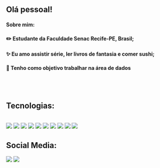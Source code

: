 ## Olá pessoal!

#### Sobre mim:

 #### ✏️ Estudante da Faculdade Senac Recife-PE, Brasil;
 #### ✨ Eu amo assistir série, ler livros de fantasia e comer sushi;
 #### 🎲 Tenho como objetivo trabalhar na área de dados 

  <div style="display: inline_block">
         <br><br>
    <h2> Tecnologias:</h2>
   <div>
    <br>
      <img src= 'https://img.shields.io/badge/python-3670A0?style=for-the-badge&logo=python&logoColor=ffdd54'>
      <img src='https://img.shields.io/badge/MySQL-005C84?style=for-the-badge&logo=mysql&logoColor=white'>   
      <img src='https://img.shields.io/badge/MongoDB-%234ea94b.svg?style=for-the-badge&logo=mongodb&logoColor=white'>
      <img src= 'https://img.shields.io/badge/firebase-a08021?style=for-the-badge&logo=firebase&logoColor=ffcd34'>
      <img src='https://img.shields.io/badge/power_bi-F2C811?style=for-the-badge&logo=powerbi&logoColor=black'>
      <img src='https://img.shields.io/badge/JavaScript-323330?style=for-the-badge&logo=javascript&logoColor=F7DF1E'>
      <img src='https://img.shields.io/badge/node.js-6DA55F?style=for-the-badge&logo=node.js&logoColor=white'>
      <img src='https://img.shields.io/badge/figma-%23F24E1E.svg?style=for-the-badge&logo=figma&logoColor=white'>
      <img src='https://img.shields.io/badge/Trello-%23026AA7.svg?style=for-the-badge&logo=Trello&logoColor=white'>  
      <img src='https://img.shields.io/badge/jira-%230A0FFF.svg?style=for-the-badge&logo=jira&logoColor=white'>  
   </div>
   </div>


<div  align="start"> 
    <div style="display: inline_block">
        <h2 align="start">Social Media:</h2> 
      <a href = "mailto:carloscampos.bn@gmail.com"><img src="https://img.shields.io/badge/Gmail-D14836?style=for-the-badge&logo=gmail&logoColor=white" target="_blank"></a>
      <a href="https://www.linkedin.com/in/devcarloscampos/" target="_blank"><img src="https://img.shields.io/badge/-LinkedIn-%230077B5?style=for-the-badge&logo=linkedin&logoColor=white" target="_blank"></a> 
    </div>  
</div>
